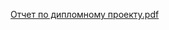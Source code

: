 [Отчет по дипломному проекту.pdf](https://github.com/acizi/-Track-Penetration-Testing/files/13198694/default.pdf)
